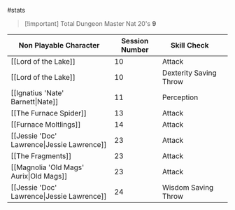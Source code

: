 #stats 

> [!important] Total Dungeon Master Nat 20's
> **9**

| Non Playable Character                     | Session Number | Skill Check            |     |
| ------------------------------------------ | -------------- | ---------------------- | --- |
| [[Lord of the Lake]]                       | 10             | Attack                 |     |
| [[Lord of the Lake]]                       | 10             | Dexterity Saving Throw |     |
| [[Ignatius 'Nate' Barnett\|Nate]]          | 11             | Perception             |     |
| [[The Furnace Spider]]                     | 13             | Attack                 |     |
| [[Furnace Moltlings]]                      | 14             | Attack                 |     |
| [[Jessie 'Doc' Lawrence\|Jessie Lawrence]] | 23             | Attack                 |     |
| [[The Fragments]]                          | 23             | Attack                 |     |
| [[Magnolia 'Old Mags' Aurix\|Old Mags]]    | 23             | Attack                 |     |
| [[Jessie 'Doc' Lawrence\|Jessie Lawrence]] | 24             | Wisdom Saving Throw    |     |
